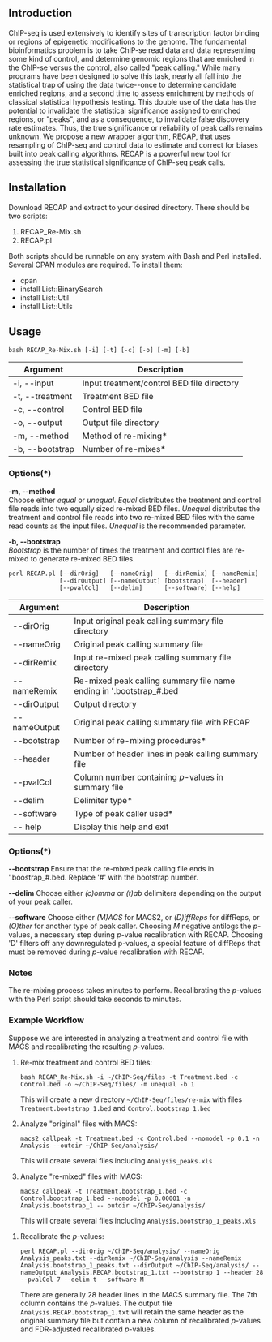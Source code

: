 ## Introduction

ChIP-seq is used extensively to identify sites of transcription factor binding or regions of epigenetic modifications to the genome. The fundamental bioinformatics problem is to take ChIP-se read data and data representing some kind of control, and determine genomic regions that are enriched in the ChIP-se versus the control, also called "peak calling." While many programs have been designed to solve this task, nearly all fall into the statistical trap of using the data twice--once to determine candidate enriched regions, and a second time to assess enrichment by methods of classical statistical hypothesis testing. This double use of the data has the potential to invalidate the statistical significance assigned to enriched regions, or "peaks", and as a consequence, to invalidate false discovery rate estimates. Thus, the true significance or reliability of peak calls remains unknown. We propose a new wrapper algorithm, RECAP, that uses resampling of ChIP-seq and control data to estimate and correct for biases built into peak calling algorithms. RECAP is a powerful new tool for assessing the true statistical significance of ChIP-seq peak calls.

## Installation

Download RECAP and extract to your desired directory. There should be two scripts:
1.  RECAP_Re-Mix.sh
1.  RECAP.pl

Both scripts should be runnable on any system with Bash and Perl installed. Several CPAN modules are required. To install them:
* cpan
* install List::BinarySearch
* install List::Util
* install List::Utils

## Usage

```
bash RECAP_Re-Mix.sh [-i] [-t] [-c] [-o] [-m] [-b]  
```

Argument | Description
------------ | -------------
-i, --input | Input treatment/control BED file directory
-t, --treatment | Treatment BED file
-c, --control | Control BED file
-o, --output | Output file directory
-m, --method | Method of re-mixing*
-b, --bootstrap | Number of re-mixes*

### Options(\*)

**-m, --method**  
Choose either *equal* or *unequal*. *Equal* distributes the treatment and control file reads into two equally sized re-mixed BED files. *Unequal* distributes the treatment and control file reads into two re-mixed BED files with the same read counts as the input files. *Unequal* is the recommended parameter.

**-b, --bootstrap**  
*Bootstrap* is the number of times the treatment and control files are re-mixed to generate re-mixed BED files.

```
perl RECAP.pl [--dirOrig]   [--nameOrig]   [--dirRemix] [--nameRemix] 
              [--dirOutput] [--nameOutput] [bootstrap]  [--header] 
              [--pvalCol]   [--delim]      [--software] [--help] 
```

Argument | Description
------------ | -------------
--dirOrig | Input original peak calling summary file directory
--nameOrig | Original peak calling summary file
--dirRemix | Input re-mixed peak calling summary file directory
--nameRemix | Re-mixed peak calling summary file name ending in '.bootstrap_#.bed
--dirOutput | Output directory
--nameOutput | Original peak calling summary file with RECAP 
--bootstrap | Number of re-mixing procedures*
--header | Number of header lines in peak calling summary file
--pvalCol | Column number containing *p*-values in summary file
--delim | Delimiter type*
--software | Type of peak caller used*
-- help | Display this help and exit

### Options(\*)

**--bootstrap**
Ensure that the re-mixed peak calling file ends in '.boostrap_#.bed. Replace '#' with the bootstrap number.

**--delim**
Choose either *(c)omma* or *(t)ab* delimiters depending on the output of your peak caller.

**--software**
Choose either *(M)ACS* for MACS2, or *(D)iffReps* for diffReps, or *(O)ther* for another type of peak caller. Choosing *M* negative antilogs the *p*-values, a necessary step during *p*-value recalibration with RECAP. Choosing 'D' filters off any downregulated p-values, a special feature of diffReps that must be removed during *p*-value recalibration with RECAP.

### Notes

The re-mixing process takes minutes to perform. Recalibrating the *p*-values with the Perl script should take seconds to minutes.

### Example Workflow

Suppose we are interested in analyzing a treatment and control file with MACS and recalibrating the resulting *p*-values.

1.  Re-mix treatment and control BED files: 

    ```bash RECAP_Re-Mix.sh -i ~/ChIP-Seq/files -t Treatment.bed -c Control.bed -o ~/ChIP-Seq/files/ -m unequal -b 1```
    
    This will create a new directory `~/ChIP-Seq/files/re-mix` with files `Treatment.bootstrap_1.bed` and `Control.bootstrap_1.bed`
    
1.  Analyze "original" files with MACS:

    ```macs2 callpeak -t Treatment.bed -c Control.bed --nomodel -p 0.1 -n Analysis --outdir ~/ChIP-Seq/analysis/```
    
    This will create several files including ```Analysis_peaks.xls```
    
1.  Analyze "re-mixed" files with MACS:

    ```macs2 callpeak -t Treatment.bootstrap_1.bed -c Control.bootstrap_1.bed --nomodel -p 0.00001 -n Analysis.bootstrap_1 -- outdir ~/ChIP-Seq/analysis/```
    
    This will create several files including ```Analysis.bootstrap_1_peaks.xls```
    
<!---
1.  Convert the MACS summary files to .txt extension. One way of converting all .xls files in a directory to .txt on the command line is:

    ```for file in *.xls; do mv "$file" "`basename "$file" .xls`.txt"; done```
-->

1.  Recalibrate the *p*-values:

    ```perl RECAP.pl --dirOrig ~/ChIP-Seq/analysis/ --nameOrig Analysis_peaks.txt --dirRemix ~/ChIP-Seq/analysis --nameRemix Analysis.bootstrap_1_peaks.txt --dirOutput ~/ChIP-Seq/analysis/ --nameOutput Analysis.RECAP.bootstrap_1.txt --bootstrap 1 --header 28 --pvalCol 7 --delim t --software M```
    
    There are generally 28 header lines in the MACS summary file. The 7th column contains the *p*-values. The output file `Analysis.RECAP.bootstrap_1.txt` will retain the same header as the original summary file but contain a new column of recalibrated *p*-values and FDR-adjusted recalibrated *p*-values.
